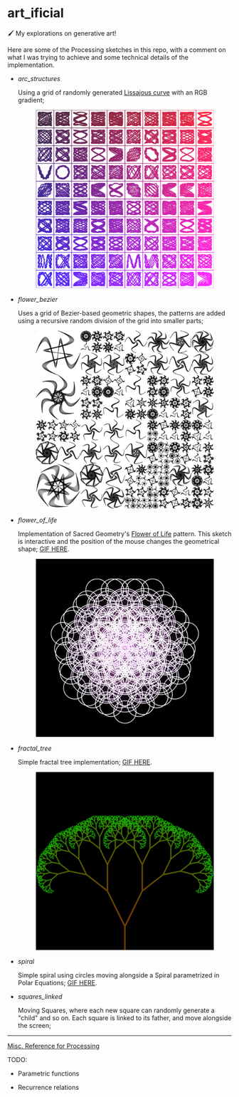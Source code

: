 # art_ificial
:paintbrush: My explorations on generative art!

Here are some of the Processing sketches in this repo, with a comment on what I was trying to achieve and some technical details of the implementation.

- *arc_structures*

    Using a grid of randomly generated [Lissajous curve](https://en.wikipedia.org/wiki/Lissajous_curve) with an RGB gradient;
    <p align="center"> <img src="processing/arc_structures/arc-05091.png" width="400"></p>

- *flower_bezier*

    Uses a grid of Bezier-based geometric shapes, the patterns are added using a recursive random division of the grid into smaller parts;
    <p align="center"> <img src="processing/flower_bezier/pattern-00209.png" width="400"></p>

- *flower_of_life*

    Implementation of Sacred Geometry's [Flower of Life](https://en.wikipedia.org/wiki/Overlapping_circles_grid#Modern_usage) pattern. This sketch is interactive and the position of the mouse changes the geometrical shape; [GIF HERE](https://i.imgur.com/mmLGusw.gif).
    <p align="center"> <img src="processing/flower_of_life/flower_of_life_base.png" width="400"></p>

- *fractal_tree*

    Simple fractal tree implementation; [GIF HERE](https://i.imgur.com/VoXciUz.gif).
    <p align="center"> <img src="processing/fractal_tree/fractal_tree-000080.png" width="400"></p>

- *spiral*
    
    Simple spiral using circles moving alongside a Spiral parametrized in Polar Equations; [GIF HERE](https://i.imgur.com/k9OoRPO.gif).

- *squares_linked*

    Moving Squares, where each new square can randomly generate a "child" and so on. Each square is linked to its father, and move alongside the screen;

---

[Misc. Reference for Processing](docs/misc.md)

TODO:

- Parametric functions

- Recurrence relations